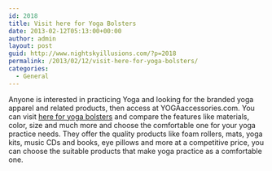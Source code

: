 ```yaml
---
id: 2018
title: Visit here for Yoga Bolsters
date: 2013-02-12T05:13:00+00:00
author: admin
layout: post
guid: http://www.nightskyillusions.com/?p=2018
permalink: /2013/02/12/visit-here-for-yoga-bolsters/
categories:
  - General
---
```

Anyone is interested in practicing Yoga and looking for the branded yoga apparel and related products, then access at YOGAaccessories.com. You can visit [here for yoga bolsters](http://www.yogaaccessories.com/Yoga-Bolsters_c_1003.html) and compare the features like materials, color, size and much more and choose the comfortable one for your yoga practice needs. They offer the quality products like foam rollers, mats, yoga kits, music CDs and books, eye pillows and more at a competitive price, you can choose the suitable products that make yoga practice as a comfortable one.